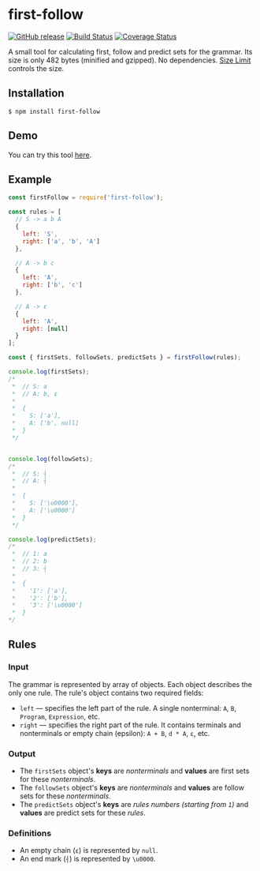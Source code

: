 # first-follow

[![GitHub release](https://img.shields.io/github/release/MikeDevice/first-follow.svg)](https://github.com/MikeDevice/first-follow/releases)
[![Build Status](https://travis-ci.org/MikeDevice/first-follow.svg?branch=master)](https://travis-ci.org/MikeDevice/first-follow)
[![Coverage Status](https://coveralls.io/repos/github/MikeDevice/first-follow/badge.svg?branch=master)](https://coveralls.io/github/MikeDevice/first-follow?branch=master)

A small tool for calculating first, follow and predict sets for the grammar. Its size is only 482 bytes (minified and gzipped). No dependencies. [Size Limit](https://github.com/ai/size-limit) controls the size.


## Installation
```
$ npm install first-follow
```

## Demo
You can try this tool [here](https://mikedevice.github.io/first-follow/).

## Example
```js
const firstFollow = require('first-follow');

const rules = [
  // S -> a b A
  {
    left: 'S',
    right: ['a', 'b', 'A']
  },

  // A -> b c
  {
    left: 'A',
    right: ['b', 'c']
  },

  // A -> ε
  {
    left: 'A',
    right: [null]
  }
];

const { firstSets, followSets, predictSets } = firstFollow(rules);

console.log(firstSets);
/*
 *  // S: a
 *  // A: b, ε
 *
 *  {
 *    S: ['a'],
 *    A: ['b', null]
 *  }
 */


console.log(followSets);
/*
 *  // S: ┤
 *  // A: ┤
 *
 *  {
 *    S: ['\u0000'],
 *    A: ['\u0000']
 *  }
 */

console.log(predictSets);
/*
 *  // 1: a
 *  // 2: b
 *  // 3: ┤
 * 
 *  {
 *    '1': ['a'],
 *    '2': ['b'],
 *    '3': ['\u0000']
 *  }
*/
```

## Rules

### Input
The grammar is represented by array of objects. Each object describes the only one rule. The rule's object contains two required fields:

* `left` — specifies the left part of the rule. A single nonterminal: `A`, `B`, `Program`, `Expression`, etc.
* `right` — specifies the right part of the rule. It contains terminals and nonterminals or empty chain (epsilon): `A + B`, `d * A`, `ε`, etc.

### Output
* The `firstSets` object's **keys** are *nonterminals* and **values** are first sets for these *nonterminals*.
* The `followSets` object's **keys** are *nonterminals* and **values** are follow sets for these *nonterminals*.
* The `predictSets` object's **keys** are  *rules numbers (starting from `1`)* and **values** are predict sets for these *rules*.

### Definitions
* An empty chain (`ε`) is represented by `null`.
* An end mark (`┤`) is represented by `\u0000`.
